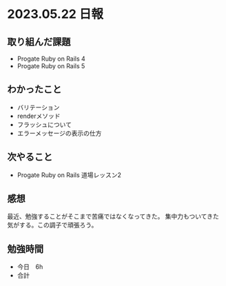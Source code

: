 # 2023.05.22 日報

## 取り組んだ課題
- Progate Ruby on Rails 4
- Progate Ruby on Rails 5

## わかったこと
- バリテーション
- renderメソッド
- フラッシュについて
- エラーメッセージの表示の仕方

## 次やること
- Progate Ruby on Rails 道場レッスン2

## 感想
最近、勉強することがそこまで苦痛ではなくなってきた。
集中力もついてきた気がする。この調子で頑張ろう。

## 勉強時間
- 今日　6h
- 合計　
